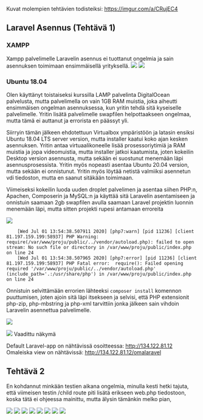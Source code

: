 Kuvat molempien tehtävien todisteiksi: https://imgur.com/a/CRujEC4

## Laravel Asennus (Tehtävä 1)

### XAMPP 

Xampp palvelimelle Laravelin asennus ei tuottanut ongelmia ja sain asennuksen toimimaan ensimmäisellä yrityksellä.
![](https://i.imgur.com/8FJEQq3.png)
![](https://i.imgur.com/hgbnfNF.png)


### Ubuntu 18.04

Olen käyttänyt toistaiseksi kurssilla LAMP palvelinta DigitalOcean palvelusta, mutta palvelimella on vain 1GB RAM muistia, joka aiheutti ensimmäisen ongelman asennuksessa, kun yritin tehdä sitä kyseiselle palvelimelle. Yritin lisätä palvelimelle swapfilen helpottaakseen ongelmaa, mutta tämä ei auttanut ja errorista en päässyt yli.

Siirryin tämän jälkeen ehdotettuun Virtualbox ympäristöön ja latasin ensiksi Ubuntu 18.04 LTS server version, mutta installer kaatui koko ajan kesken asennuksen. Yritin antaa virtuaalikoneelle lisää prosessoriytimiä ja RAM muistia ja jopa videomuistia, mutta installer jatkoi kaatumista, joten kokeilin Desktop version asennusta, mutta sekään ei suostunut menemään läpi asennusprosessista. Yritin myös nopeasti asentaa Ubuntu 20.04 version, mutta sekään ei onnistunut. Yritin myös löytää netistä valmiiksi asennetun vdi tiedoston, mutta en saanut sitäkään toimimaan.

Viimeiseksi kokeilin luoda uuden droplet palvelimen ja asentaa siihen PHP:n, Apachen, Composerin ja MySQL:n ja käyttää sitä Laravelin asentamiseen ja onnistuin saamaan 2gb swapfilen avulla saamaan Laravel projektin luonnin menemään läpi, mutta sitten projekti rupesi antamaan erroreita

![](https://i.imgur.com/FQ2xK07.png)

```
    [Wed Jul 01 13:54:38.507911 2020] [php7:warn] [pid 11236] [client 81.197.159.199:58937] PHP Warning:  require(/var/www/proju/public/../vendor/autoload.php): failed to open stream: No such file or directory in /var/www/proju/public/index.php on line 24
    [Wed Jul 01 13:54:38.507965 2020] [php7:error] [pid 11236] [client 81.197.159.199:58937] PHP Fatal error:  require(): Failed opening required '/var/www/proju/public/../vendor/autoload.php' (include_path='.:/usr/share/php') in /var/www/proju/public/index.php on line 24
```

Onnistuin selvittämään errorien lähteeksi `composer install` komennon puuttumisen, joten ajoin sitä läpi itsekseen ja selvisi, että PHP extensionit php-zip, php-mbstring ja php-xml tarvittiin jonka jälkeen sain vihdoin Laravelin asennettua palvelimelle.

![](https://i.imgur.com/XcREr1J.png)

![](https://i.imgur.com/ra5rIVo.png)
Vaadittu näkymä

Default Laravel-app on nähtävissä osoitteessa: http://134.122.81.12 
Omaleiska view on nähtävissä: http://134.122.81.12/omalaravel

## Tehtävä 2

En kohdannut minkään testien aikana ongelmia, minulla kesti hetki tajuta, että viimeisen testin /child route piti lisätä erikseen web.php tiedostoon, koska tätä ei ohjeessa mainittu, mutta älysin tämänkin melko pian,

![](https://i.imgur.com/L1cWMUL.png)
![](https://i.imgur.com/XFViOxm.png)
![](https://i.imgur.com/3qYUbSj.png)
![](https://i.imgur.com/vl3oFgT.png)
![](https://i.imgur.com/x3CS28u.png)
![](https://i.imgur.com/u3IFt4a.png)
![](https://i.imgur.com/q7DDv3n.png)
![](https://i.imgur.com/f3tzB4G.png)
